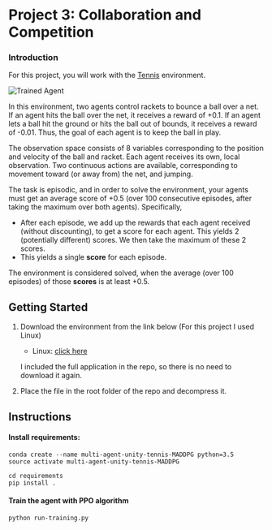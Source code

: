 [//]: # (Image References)

[image1]: https://user-images.githubusercontent.com/10624937/42135623-e770e354-7d12-11e8-998d-29fc74429ca2.gif "Trained Agent"

# Project 3: Collaboration and Competition

### Introduction

For this project, you will work with the [Tennis](https://github.com/Unity-Technologies/ml-agents/blob/master/docs/Learning-Environment-Examples.md#tennis) environment.

![Trained Agent][image1]

In this environment, two agents control rackets to bounce a ball over a net. If an agent hits the ball over the net, it receives a reward of +0.1.  If an agent lets a ball hit the ground or hits the ball out of bounds, it receives a reward of -0.01.  Thus, the goal of each agent is to keep the ball in play.

The observation space consists of 8 variables corresponding to the position and velocity of the ball and racket. Each agent receives its own, local observation.  Two continuous actions are available, corresponding to movement toward (or away from) the net, and jumping. 

The task is episodic, and in order to solve the environment, your agents must get an average score of +0.5 (over 100 consecutive episodes, after taking the maximum over both agents). Specifically,

- After each episode, we add up the rewards that each agent received (without discounting), to get a score for each agent. This yields 2 (potentially different) scores. We then take the maximum of these 2 scores.
- This yields a single **score** for each episode.

The environment is considered solved, when the average (over 100 episodes) of those **scores** is at least +0.5.


## Getting Started

1. Download the environment from the link below (For this project I used Linux)
    - Linux: [click here](https://s3-us-west-1.amazonaws.com/udacity-drlnd/P3/Tennis/Tennis_Linux.zip)
    
    I included the full application in the repo, so there is no need to download it again.

2. Place the file in the root folder of the repo and decompress it.

## Instructions

#### Install requirements:
```
conda create --name multi-agent-unity-tennis-MADDPG python=3.5
source activate multi-agent-unity-tennis-MADDPG

cd requirements
pip install .     
```

#### Train the agent with PPO algorithm
```
python run-training.py
```
